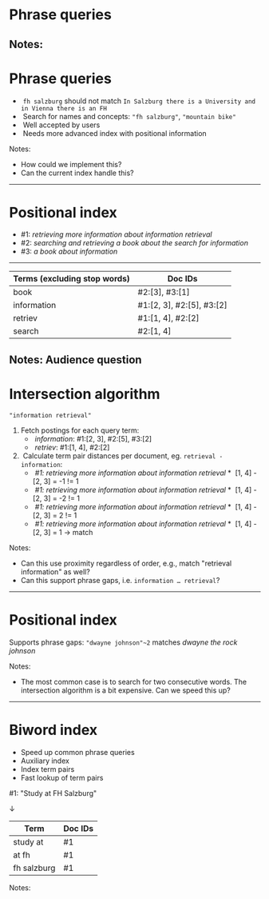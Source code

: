 # Phrase queries

Notes:
---
# Phrase queries

* &shy;<!-- .element: class="fragment" --> `fh salzburg` should not
  match `In Salzburg there is a University and in Vienna there is an FH`
* &shy;<!-- .element: class="fragment" --> Search for names and concepts: `"fh salzburg"`, `"mountain bike"`
* &shy;<!-- .element: class="fragment" --> Well accepted by users
* &shy;<!-- .element: class="fragment" --> Needs more advanced index with positional information

Notes:
* How could we implement this?
* Can the current index handle this?
---
# Positional index

* \#1: _retrieving more information about information retrieval_
* \#2: _searching and retrieving a book about the search for information_
* \#3: _a book about information_

***

| Terms (excluding stop words) | Doc IDs                                                       |
|------------------------------|---------------------------------------------------------------|
| book                         | #2:[3], #3:[1] <!-- .element: class="fragment" -->            |
| information                  | #1:[2, 3], #2:[5], #3:[2] <!-- .element: class="fragment" --> |
| retriev                      | #1:[1, 4], #2:[2]         <!-- .element: class="fragment" --> |
| search                       | #2:[1, 4]         <!-- .element: class="fragment" -->         |

Notes: Audience question
---
# Intersection algorithm

`"information retrieval"`

1. <!-- .element: class="fragment" data-fragment-index="1" --> Fetch postings for each query term:
    * &shy;<!-- .element: class="fragment" data-fragment-index="1" --> *information*: #1:[2, 3], #2:[5], #3:[2]
    * &shy;<!-- .element: class="fragment" data-fragment-index="1" --> *retriev*: #1:[1, 4], #2:[2]
2. &shy;<!-- .element: class="fragment" data-fragment-index="2" --> Calculate term pair distances per document,
   eg. `retrieval - information`:
    * &shy;<!-- .element: class="fragment" data-fragment-index="3" --> _#1: <span>
      retrieving</span><!-- .element: class="highlight-blue" --> more <span>
      information</span><!-- .element: class="highlight-blue" --> about information retrieval_
        *
      &shy;<!-- .element: class="fragment" data-fragment-index="3" --> [<span>1</span><!-- .element: class="highlight-blue" -->, 4] - [<span>2</span><!-- .element: class="highlight-blue" -->, 3] =
      -1 != 1
    * &shy;<!-- .element: class="fragment" data-fragment-index="4" --> _#1: <span>
      retrieving</span><!-- .element: class="highlight-blue" --> more information about <span>
      information</span><!-- .element: class="highlight-blue" --> retrieval_
        *
      &shy;<!-- .element: class="fragment" data-fragment-index="4" --> [<span>1</span><!-- .element: class="highlight-blue" -->, 4] - [2, <span>3</span><!-- .element: class="highlight-blue" -->] =
      -2 != 1
    * &shy;<!-- .element: class="fragment" data-fragment-index="5" --> _#1: retrieving more <span>
      information</span><!-- .element: class="highlight-blue" --> about information <span>
      retrieval</span><!-- .element: class="highlight-blue" -->_
        *
      &shy;<!-- .element: class="fragment" data-fragment-index="5" --> [1, <span>4</span><!-- .element: class="highlight-blue" -->] - [<span>2</span><!-- .element: class="highlight-blue" -->, 3] =
      2 != 1
    * &shy;<!-- .element: class="fragment" data-fragment-index="6" --> _#1: retrieving more information about <span>
      information</span><!-- .element: class="highlight-blue" --> <span>
      retrieval</span><!-- .element: class="highlight-blue" -->_
        *
      &shy;<!-- .element: class="fragment" data-fragment-index="6" --> [1, <span>4</span><!-- .element: class="highlight-blue" -->] - [2, <span>3</span><!-- .element: class="highlight-blue" -->] =
      1 &rarr; match

Notes:
* Can this use proximity regardless of order, e.g., match "retrieval information" as well?
* Can this support phrase gaps, i.e. `information … retrieval`?
---
# Positional index

Supports phrase gaps: `"dwayne johnson"~2` matches *dwayne the rock johnson*

Notes:
* The most common case is to search for two consecutive words. The intersection algorithm is a bit expensive. Can we speed this up?
---
# Biword index

* Speed up common phrase queries
* Auxiliary index
* Index term pairs
* Fast lookup of term pairs

#1: "Study at FH Salzburg"

&darr;


| Term        | Doc IDs |
|-------------|---------|
| study at    | #1      |
| at fh       | #1      |
| fh salzburg | #1      |

Notes:
